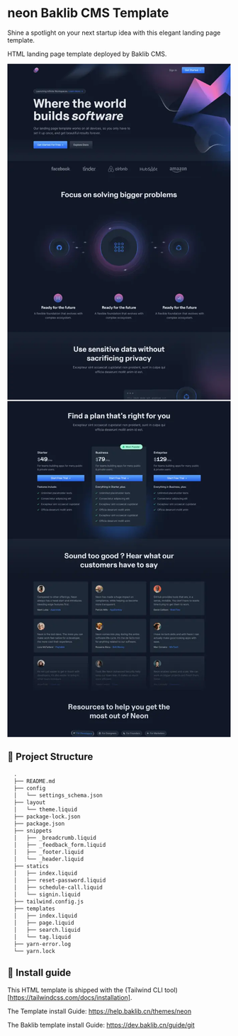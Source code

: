 # neon Baklib CMS Template

Shine a spotlight on your next startup idea with this elegant landing page template.

HTML landing page template deployed by Baklib CMS.

![Baklib CMS based index theme](./assets/images/theme/index.webp)
![Baklib CMS based page theme](./assets/images/theme/page.webp)

## 🚀 Project Structure

```
  .
  ├── README.md
  ├── config
  │   └── settings_schema.json
  ├── layout
  │   └── theme.liquid
  ├── package-lock.json
  ├── package.json
  ├── snippets
  │   ├── _breadcrumb.liquid
  │   ├── _feedback_form.liquid
  │   ├── _footer.liquid
  │   └── _header.liquid
  ├── statics
  │   ├── index.liquid
  │   ├── reset-password.liquid
  │   ├── schedule-call.liquid
  │   └── signin.liquid
  ├── tailwind.config.js
  ├── templates
  │   ├── index.liquid
  │   ├── page.liquid
  │   ├── search.liquid
  │   └── tag.liquid
  ├── yarn-error.log
  └── yarn.lock
```


## 🧞 Install guide

This HTML template is shipped with the (Tailwind CLI tool)[https://tailwindcss.com/docs/installation].

The Template install Guide: https://help.baklib.cn/themes/neon

The Baklib template install Guide: https://dev.baklib.cn/guide/git